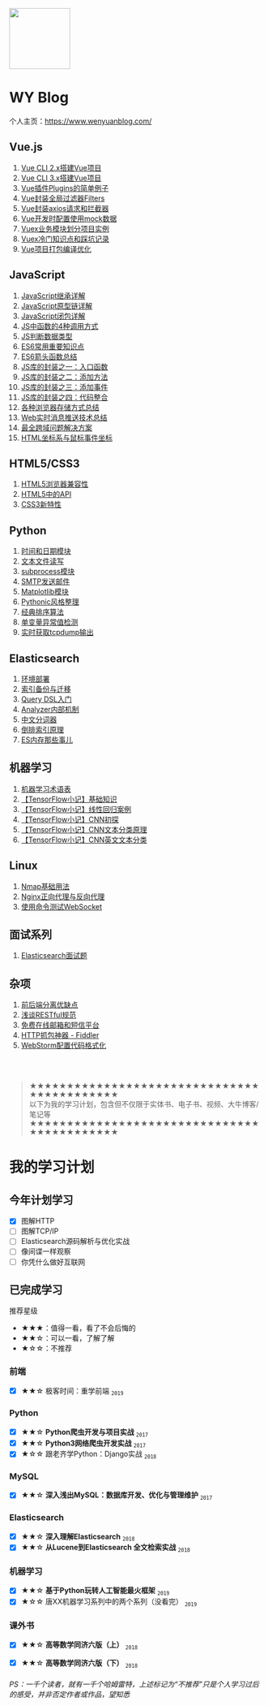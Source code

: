 [<img src="https://www.wenyuanblog.com/favicon.png" width="120" height="120">](https://www.wenyuanblog.com)

# WY Blog

个人主页：https://www.wenyuanblog.com/

## Vue.js

01. [Vue CLI 2.x搭建Vue项目](https://www.wenyuanblog.com/blogs/vue-cli2x-to-create-vue-project.html)
02. [Vue CLI 3.x搭建Vue项目](https://www.wenyuanblog.com/blogs/vue-cli3x-to-create-vue-project.html)
03. [Vue插件Plugins的简单例子](https://www.wenyuanblog.com/blogs/vue-plugins-simple-demo.html)
04. [Vue封装全局过滤器Filters](https://www.wenyuanblog.com/blogs/vue-global-filters-packaging.html)
05. [Vue封装axios请求和拦截器](https://www.wenyuanblog.com/blogs/vue-axios-interceptors-packaging.html)
06. [Vue开发时配置使用mock数据](https://www.wenyuanblog.com/blogs/vue-use-mock-data-when-developing.html)
07. [Vuex业务模块划分项目实例](https://www.wenyuanblog.com/blogs/vue-vuex-module-division-in-real-project.html)
08. [Vuex冷门知识点和踩坑记录](https://www.wenyuanblog.com/blogs/vue-vuex-matters-need-attention.html)
09. [Vue项目打包编译优化](https://www.wenyuanblog.com/blogs/vue-project-compiling-optimization.html)

## JavaScript
01. [JavaScript继承详解](https://www.wenyuanblog.com/blogs/javascript-inheritance.html)
02. [JavaScript原型链详解](https://www.wenyuanblog.com/blogs/javascript-prototype-chain.html)
03. [JavaScript闭包详解](https://www.wenyuanblog.com/blogs/javascript-closure.html)
04. [JS中函数的4种调用方式](https://www.wenyuanblog.com/blogs/javascript-4-ways-to-call-a-function.html)
05. [JS判断数据类型](https://www.wenyuanblog.com/blogs/javascript-judge-data-type.html)
06. [ES6常用重要知识点](https://www.wenyuanblog.com/blogs/javascript-es6-common-important-points.html)
07. [ES6箭头函数总结](https://www.wenyuanblog.com/blogs/javascript-es6-arrow-functions.html)
08. [JS库的封装之一：入口函数](https://www.wenyuanblog.com/blogs/javascript-library-packaging-1.html)
09. [JS库的封装之二：添加方法](https://www.wenyuanblog.com/blogs/javascript-library-packaging-2.html)
10. [JS库的封装之三：添加事件](https://www.wenyuanblog.com/blogs/javascript-library-packaging-3.html)
11. [JS库的封装之四：代码整合](https://www.wenyuanblog.com/blogs/javascript-library-packaging-4.html)
12. [各种浏览器存储方式总结](https://www.wenyuanblog.com/blogs/learn-more-about-browser-storage.html)
13. [Web实时消息推送技术总结](https://www.wenyuanblog.com/blogs/realtime-messaging-and-websocket.html)
14. [最全跨域问题解决方案](https://www.wenyuanblog.com/blogs/ajax-cross-domain-solution.html)
15. [HTML坐标系与鼠标事件坐标](https://www.wenyuanblog.com/blogs/html-coordinate-system-and-mouse-event.html)

## HTML5/CSS3
01. [HTML5浏览器兼容性](https://www.wenyuanblog.com/blogs/html5-compatibility.html)
02. [HTML5中的API](https://www.wenyuanblog.com/blogs/html5-apis.html)
03. [CSS3新特性](https://www.wenyuanblog.com/blogs/css3-new-features.html)

## Python
01. [时间和日期模块](https://www.wenyuanblog.com/blogs/python-time-and-datetime.html)
02. [文本文件读写](https://www.wenyuanblog.com/blogs/python-txt-files-io.html)
03. [subprocess模块](https://www.wenyuanblog.com/blogs/python-subprocess.html)
04. [SMTP发送邮件](https://www.wenyuanblog.com/blogs/python-send-email.html)
05. [Matplotlib模块](https://www.wenyuanblog.com/blogs/python-matplotlib.html)
06. [Pythonic风格整理](https://www.wenyuanblog.com/blogs/python-code-and-pythonic-code.html)
07. [经典排序算法](https://www.wenyuanblog.com/blogs/python-sorting-algorithm.html)
08. [单变量异常值检测](https://www.wenyuanblog.com/blogs/python-univariate-outlier-detection.html)
09. [实时获取tcpdump输出](https://www.wenyuanblog.com/blogs/python-realtime-tcpdump.html)

## Elasticsearch
01. [环境部署](https://www.wenyuanblog.com/blogs/elasticsearch-deployment.html)
02. [索引备份与迁移](https://www.wenyuanblog.com/blogs/elasticsearch-backup-and-migration.html)
03. [Query DSL入门](https://www.wenyuanblog.com/blogs/elasticsearch-simple-query-dsl.html)
04. [Analyzer内部机制](https://www.wenyuanblog.com/blogs/elasticsearch-all-about-analyzers.html)
05. [中文分词器](https://www.wenyuanblog.com/blogs/elasticsearch-chinese-analyzer.html)
06. [倒排索引原理](https://www.wenyuanblog.com/blogs/forward-index-and-inverted-index.html)
07. [ES内存那些事儿](https://www.wenyuanblog.com/blogs/elasticsearch-memory-considerations.html)

## 机器学习
01. [机器学习术语表](https://www.wenyuanblog.com/blogs/machine-learning-glossary.html)
02. [【TensorFlow小记】基础知识](https://www.wenyuanblog.com/blogs/tensorflow-basic-learning-1.html)
03. [【TensorFlow小记】线性回归案例](https://www.wenyuanblog.com/blogs/tensorflow-basic-learning-2.html)
04. [【TensorFlow小记】CNN初探](https://www.wenyuanblog.com/blogs/tensorflow-cnn-basic.html)
05. [【TensorFlow小记】CNN文本分类原理](https://www.wenyuanblog.com/blogs/tensorflow-cnn-text-classification-theory.html)
06. [【TensorFlow小记】CNN英文文本分类](https://www.wenyuanblog.com/blogs/tensorflow-cnn-english-text-classification-implement.html)

## Linux
01. [Nmap基础用法](https://www.wenyuanblog.com/blogs/nmap-basic-usage.html)
02. [Nginx正向代理与反向代理](https://www.wenyuanblog.com/blogs/nginx-forward-proxy-and-reverse-proxy.html)
03. [使用命令测试WebSocket](https://www.wenyuanblog.com/blogs/websocket-testing-by-command-in-linux.html)

## 面试系列
01. [Elasticsearch面试题](https://www.wenyuanblog.com/blogs/elasticsearch-interview-questions.html)

## 杂项
01. [前后端分离优缺点](https://www.wenyuanblog.com/blogs/advantages-of-decoupling-frontend-from-backend.html)
02. [浅谈RESTful规范](https://www.wenyuanblog.com/blogs/restful-api-design.html) 
03. [免费在线邮箱和短信平台](https://www.wenyuanblog.com/blogs/online-email-and-sms-platforms.html)
04. [HTTP抓包神器 - Fiddler](https://www.wenyuanblog.com/blogs/fiddler-free-web-debugging-proxy.html)
05. [WebStorm配置代码格式化](https://www.wenyuanblog.com/blogs/webstorm-eslint-prettier-reformat-code.html)


<br/>
<br/>

> ★★★★★★★★★★★★★★★★★★★★★★★★★★★★★★★★★★★★★★★★★★★<br/>
> 以下为我的学习计划，包含但不仅限于实体书、电子书、视频、大牛博客/笔记等<br/>
> ★★★★★★★★★★★★★★★★★★★★★★★★★★★★★★★★★★★★★★★★★★★

# 我的学习计划

## 今年计划学习
- [x] 图解HTTP
- [ ] 图解TCP/IP
- [ ] Elasticsearch源码解析与优化实战
- [ ] 像间谍一样观察
- [ ] 你凭什么做好互联网

## 已完成学习
推荐星级
- ★★★：值得一看，看了不会后悔的
- ★★☆：可以一看，了解了解
- ★☆☆：不推荐

### 前端
- [x] ★★☆ 极客时间：重学前端  <sub>`2019`</sub>

### Python
- [x] ★★☆ **Python爬虫开发与项目实战**  <sub>`2017`</sub>
- [x] ★★☆ **Python3网络爬虫开发实战**  <sub>`2017`</sub>
- [x] ★☆☆ 跟老齐学Python：Django实战  <sub>`2018`</sub>

### MySQL
- [x] ★★☆ **深入浅出MySQL：数据库开发、优化与管理维护**  <sub>`2017`</sub>

### Elasticsearch
- [x] ★★☆ **深入理解Elasticsearch**  <sub>`2018`</sub>
- [x] ★★☆ **从Lucene到Elasticsearch 全文检索实战**  <sub>`2018`</sub>

### 机器学习
- [x] ★★☆ **基于Python玩转人工智能最火框架**  <sub>`2019`</sub>
- [x] ★☆☆ 唐XX机器学习系列中的两个系列（没看完）  <sub>`2019`</sub>

### 课外书

- [x] ★★☆ **高等数学同济六版（上）**  <sub>`2018`</sub>
- [x] ★★☆ **高等数学同济六版（下）**  <sub>`2018`</sub>


###### PS：一千个读者，就有一千个哈姆雷特，上述标记为“不推荐”只是个人学习过后的感受，并非否定作者或作品，望知悉
